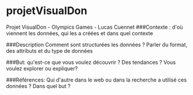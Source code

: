 # projetVisualDon
Projet VisualDon - Olympics Games - Lucas Cuennet
###Contexte : d'où viennent les données, qui les a créées et dans quel contexte

###Description Comment sont structurées les données ? Parler du format, des attributs et du type de données

###But: qu'est-ce que vous voulez découvrir ? Des tendances ? Vous voulez explorer ou expliquer?

###Références: Qui d'autre dans le web ou dans la recherche a utilisé ces données ? Dans quel but ?
